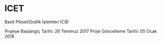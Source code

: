 # ICET
Basit Piksel/Grafik İşlemleri
IC@

Projeye Başlangıç Tarihi: 26 Temmuz 2017
Proje  Güncelleme Tarihi: 05 Ocak   2018
